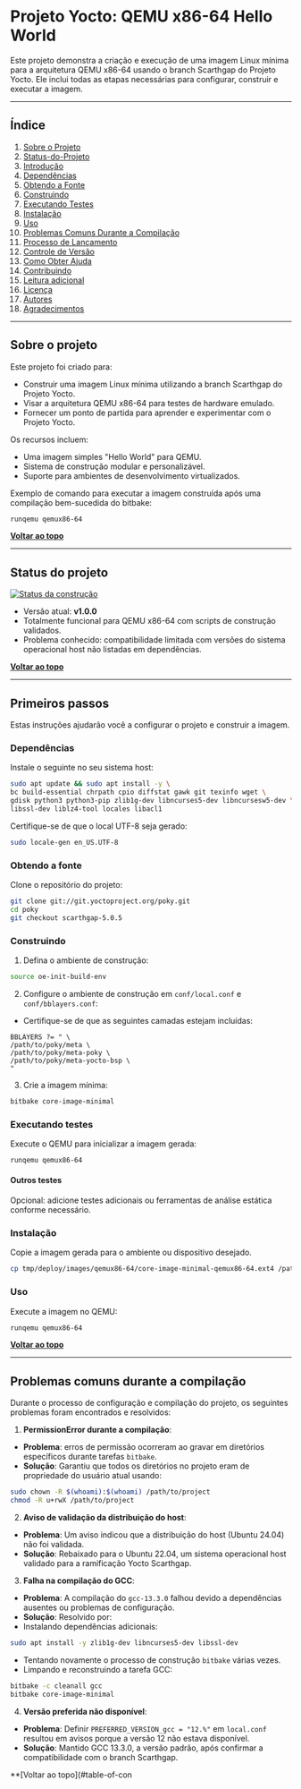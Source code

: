 # Projeto Yocto: QEMU x86-64 Hello World

Este projeto demonstra a criação e execução de uma imagem Linux mínima para a arquitetura QEMU x86-64 usando o branch Scarthgap do Projeto Yocto. Ele inclui todas as etapas necessárias para configurar, construir e executar a imagem.

---

## Índice

1. [Sobre o Projeto](#sobre-o-projeto)
1. [Status-do-Projeto](#status-do-projeto)
1. [Introdução](#introdução-do-projeto)
1. [Dependências](#dependências)
1. [Obtendo a Fonte](#obtendo-a-fonte)
1. [Construindo](#construindo)
1. [Executando Testes](#executando-testes)
1. [Instalação](#instalação)
1. [Uso](#uso)
1. [Problemas Comuns Durante a Compilação](#problemas-comuns-durante-a-compilação)
1. [Processo de Lançamento](#processo-de-lançamento)
1. [Controle de Versão](#controle-de-versão)
1. [Como Obter Ajuda](#como-obter-ajuda)
1. [Contribuindo](#contribuindo)
1. [Leitura adicional](#leitura-adicional)
1. [Licença](#licença)
1. [Autores](#autores)
1. [Agradecimentos](#agradecimentos)

---

## Sobre o projeto

Este projeto foi criado para:

- Construir uma imagem Linux mínima utilizando a branch Scarthgap do Projeto Yocto.
- Visar a arquitetura QEMU x86-64 para testes de hardware emulado.
- Fornecer um ponto de partida para aprender e experimentar com o Projeto Yocto.

Os recursos incluem:

- Uma imagem simples "Hello World" para QEMU.
- Sistema de construção modular e personalizável.
- Suporte para ambientes de desenvolvimento virtualizados.

Exemplo de comando para executar a imagem construída após uma compilação bem-sucedida do bitbake:

```bash
runqemu qemux86-64
```

**[Voltar ao topo](#table-of-contents)**

---

## Status do projeto

[![Status da construção](http://your-server:12345/job/badge/icon)](http://your-server/job/badge/icon/)

- Versão atual: **v1.0.0**
- Totalmente funcional para QEMU x86-64 com scripts de construção validados.
- Problema conhecido: compatibilidade limitada com versões do sistema operacional host não listadas em dependências.

**[Voltar ao topo](#table-of-contents)**

---

## Primeiros passos

Estas instruções ajudarão você a configurar o projeto e construir a imagem.

### Dependências

Instale o seguinte no seu sistema host:

```bash
sudo apt update && sudo apt install -y \
bc build-essential chrpath cpio diffstat gawk git texinfo wget \
gdisk python3 python3-pip zlib1g-dev libncurses5-dev libncursesw5-dev \
libssl-dev liblz4-tool locales libacl1
```

Certifique-se de que o local UTF-8 seja gerado:

```bash
sudo locale-gen en_US.UTF-8
```

### Obtendo a fonte

Clone o repositório do projeto:

```bash
git clone git://git.yoctoproject.org/poky.git
cd poky
git checkout scarthgap-5.0.5
```

### Construindo

1. Defina o ambiente de construção:

```bash
source oe-init-build-env
```

2. Configure o ambiente de construção em `conf/local.conf` e `conf/bblayers.conf`:

- Certifique-se de que as seguintes camadas estejam incluídas:
```
BBLAYERS ?= " \
/path/to/poky/meta \
/path/to/poky/meta-poky \
/path/to/poky/meta-yocto-bsp \
"
```

3. Crie a imagem mínima:

```bash
bitbake core-image-minimal
```

### Executando testes

Execute o QEMU para inicializar a imagem gerada:

```bash
runqemu qemux86-64
```

#### Outros testes

Opcional: adicione testes adicionais ou ferramentas de análise estática conforme necessário.

### Instalação

Copie a imagem gerada para o ambiente ou dispositivo desejado.

```bash
cp tmp/deploy/images/qemux86-64/core-image-minimal-qemux86-64.ext4 /path/to/output/
```

### Uso

Execute a imagem no QEMU:

```bash
runqemu qemux86-64
```

**[Voltar ao topo](#table-of-contents)**

---

## Problemas comuns durante a compilação

Durante o processo de configuração e compilação do projeto, os seguintes problemas foram encontrados e resolvidos:

1. **PermissionError durante a compilação**:
- **Problema**: erros de permissão ocorreram ao gravar em diretórios específicos durante tarefas `bitbake`.
- **Solução**: Garantiu que todos os diretórios no projeto eram de propriedade do usuário atual usando:
```bash
sudo chown -R $(whoami):$(whoami) /path/to/project
chmod -R u+rwX /path/to/project
```

2. **Aviso de validação da distribuição do host**:
- **Problema**: Um aviso indicou que a distribuição do host (Ubuntu 24.04) não foi validada.
- **Solução**: Rebaixado para o Ubuntu 22.04, um sistema operacional host validado para a ramificação Yocto Scarthgap.

3. **Falha na compilação do GCC**:
- **Problema**: A compilação do `gcc-13.3.0` falhou devido a dependências ausentes ou problemas de configuração.
- **Solução**: Resolvido por:
- Instalando dependências adicionais:
```bash
sudo apt install -y zlib1g-dev libncurses5-dev libssl-dev
```
- Tentando novamente o processo de construção `bitbake` várias vezes.
- Limpando e reconstruindo a tarefa GCC:
```bash
bitbake -c cleanall gcc
bitbake core-image-minimal
```

4. **Versão preferida não disponível**:
- **Problema**: Definir `PREFERRED_VERSION_gcc = "12.%"` em `local.conf` resultou em avisos porque a versão 12 não estava disponível.
- **Solução**: Mantido GCC 13.3.0, a versão padrão, após confirmar a compatibilidade com o branch Scarthgap.

**[Voltar ao topo](#table-of-con
